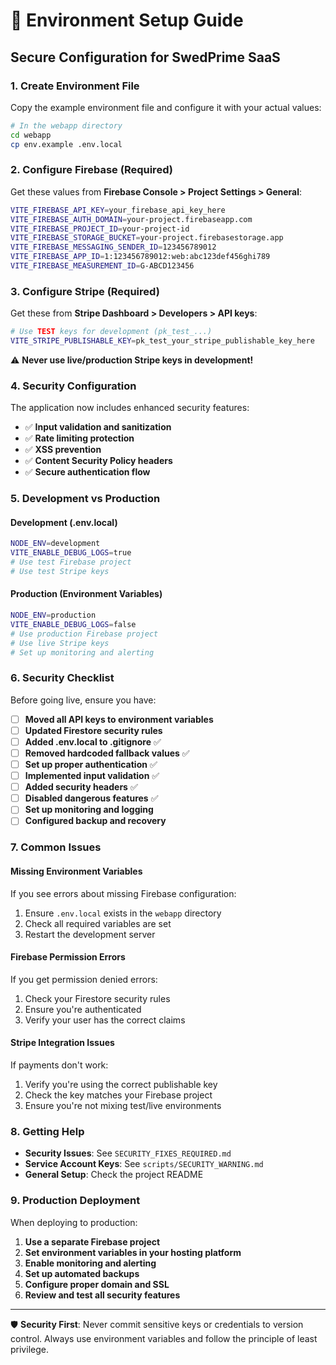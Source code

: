 # 🔧 Environment Setup Guide

## Secure Configuration for SwedPrime SaaS

### 1. Create Environment File

Copy the example environment file and configure it with your actual values:

```bash
# In the webapp directory
cd webapp
cp env.example .env.local
```

### 2. Configure Firebase (Required)

Get these values from **Firebase Console > Project Settings > General**:

```bash
VITE_FIREBASE_API_KEY=your_firebase_api_key_here
VITE_FIREBASE_AUTH_DOMAIN=your-project.firebaseapp.com
VITE_FIREBASE_PROJECT_ID=your-project-id
VITE_FIREBASE_STORAGE_BUCKET=your-project.firebasestorage.app
VITE_FIREBASE_MESSAGING_SENDER_ID=123456789012
VITE_FIREBASE_APP_ID=1:123456789012:web:abc123def456ghi789
VITE_FIREBASE_MEASUREMENT_ID=G-ABCD123456
```

### 3. Configure Stripe (Required)

Get these from **Stripe Dashboard > Developers > API keys**:

```bash
# Use TEST keys for development (pk_test_...)
VITE_STRIPE_PUBLISHABLE_KEY=pk_test_your_stripe_publishable_key_here
```

⚠️ **Never use live/production Stripe keys in development!**

### 4. Security Configuration

The application now includes enhanced security features:

- ✅ **Input validation and sanitization**
- ✅ **Rate limiting protection**  
- ✅ **XSS prevention**
- ✅ **Content Security Policy headers**
- ✅ **Secure authentication flow**

### 5. Development vs Production

#### Development (.env.local)
```bash
NODE_ENV=development
VITE_ENABLE_DEBUG_LOGS=true
# Use test Firebase project
# Use test Stripe keys
```

#### Production (Environment Variables)
```bash
NODE_ENV=production
VITE_ENABLE_DEBUG_LOGS=false
# Use production Firebase project
# Use live Stripe keys
# Set up monitoring and alerting
```

### 6. Security Checklist

Before going live, ensure you have:

- [ ] **Moved all API keys to environment variables**
- [ ] **Updated Firestore security rules**
- [ ] **Added .env.local to .gitignore** ✅
- [ ] **Removed hardcoded fallback values** ✅
- [ ] **Set up proper authentication** ✅
- [ ] **Implemented input validation** ✅
- [ ] **Added security headers** ✅
- [ ] **Disabled dangerous features** ✅
- [ ] **Set up monitoring and logging**
- [ ] **Configured backup and recovery**

### 7. Common Issues

#### Missing Environment Variables
If you see errors about missing Firebase configuration:
1. Ensure `.env.local` exists in the `webapp` directory
2. Check all required variables are set
3. Restart the development server

#### Firebase Permission Errors
If you get permission denied errors:
1. Check your Firestore security rules
2. Ensure you're authenticated 
3. Verify your user has the correct claims

#### Stripe Integration Issues
If payments don't work:
1. Verify you're using the correct publishable key
2. Check the key matches your Firebase project
3. Ensure you're not mixing test/live environments

### 8. Getting Help

- **Security Issues**: See `SECURITY_FIXES_REQUIRED.md`
- **Service Account Keys**: See `scripts/SECURITY_WARNING.md`
- **General Setup**: Check the project README

### 9. Production Deployment

When deploying to production:

1. **Use a separate Firebase project**
2. **Set environment variables in your hosting platform**
3. **Enable monitoring and alerting** 
4. **Set up automated backups**
5. **Configure proper domain and SSL**
6. **Review and test all security features**

---

🛡️ **Security First**: Never commit sensitive keys or credentials to version control. Always use environment variables and follow the principle of least privilege. 